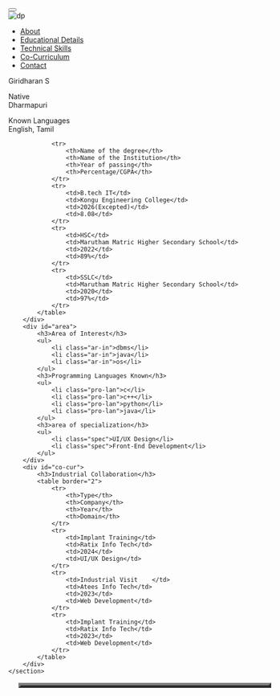 
<html lang="en">

<head>
    <meta charset="UTF-8">
    <meta name="viewport" content="width=device-width, initial-scale=1.0">
    <title>Profile</title>
    <link href="https://cdn.jsdelivr.net/npm/bootstrap@5.0.2/dist/css/bootstrap.min.css" rel="stylesheet"
        integrity="sha384-EVSTQN3/azprG1Anm3QDgpJLIm9Nao0Yz1ztcQTwFspd3yD65VohhpuuCOmLASjC" crossorigin="anonymous">
    <link rel="stylesheet" href="style.css">
</head>

<body>
    <div class="main-l">
        <nav class="navbar navbar-expand-lg navbar-light bg-light">
            <div class="container-fluid">
                <a class="navbar-brand" href="#"></a>
                <button class="navbar-toggler" type="button" data-bs-toggle="collapse"
                    data-bs-target="#navbarNavAltMarkup" aria-controls="navbarNavAltMarkup" aria-expanded="false"
                    aria-label="Toggle navigation">
                    <span class="navbar-toggler-icon"></span>
                </button>
                <div class="collapse navbar-collapse nav-div" id="navbarNavAltMarkup">
                    <img src="./EX-1/images/me.png" alt="dp" class="dp">
                    <ul class="navbar-nav flex-column nav-lists">
                        <!-- Inserting your content -->
                        <li class="nav-item">
                            <a href="#about" id="nav-link">About</a>
                        </li>
                        <li class="nav-item">
                            <a href="#edu" id="nav-link">Educational Details</a>
                        </li>
                        <li class="nav-item">
                            <a href="#" id="nav-link">Technical Skills</a>
                        </li>
                        <li class="nav-item">
                            <a href="#" id="nav-link">Co-Curriculum</a>
                        </li>
                        <li class="nav-item">
                            <a href="#" id="nav-link">Contact</a>
                        </li>
                        <!-- End of inserted content -->
                </div>
            </div>
        </nav>
    </div>
    <!-- <iframe src="./EX-1/resume.html" frameborder="0"></iframe> -->
    <!-- content main -->
    <section id="main-r">
        <!-- about-section -->
        <div id="about">
            <p class="name">Giridharan S</p>
            <p class="place">Native<br><span class="pla">Dharmapuri</span></p>
            <p class="langs">Known Languages<br><span class="lang">English, Tamil</span></p>
        </div>
        <!-- education-section -->
        <div id="edu">
            <table bgcolor="#eee" border="5" cellspacing="3" cellpadding="5" style="margin-left: 20px; text-align: center;">

                <tr>
                    <th>Name of the degree</th>
                    <th>Name of the Institution</th>
                    <th>Year of passing</th>
                    <th>Percentage/CGPA</th>
                </tr>
                <tr>
                    <td>B.tech IT</td>
                    <td>Kongu Engineering College</td>
                    <td>2026(Excepted)</td>
                    <td>8.08</td>
                </tr>
                <tr>
                    <td>HSC</td>
                    <td>Marutham Matric Higher Secondary School</td>
                    <td>2022</td>
                    <td>89%</td>
                </tr>
                <tr>
                    <td>SSLC</td>
                    <td>Marutham Matric Higher Secondary School</td>
                    <td>2020</td>
                    <td>97%</td>
                </tr>
            </table>
        </div>
        <div id="area">
            <h3>Area of Interest</h3>
            <ul>
                <li class="ar-in">dbms</li>
                <li class="ar-in">java</li>
                <li class="ar-in">os</li>
            </ul>
            <h3>Programming Languages Known</h3>
            <ul>
                <li class="pro-lan">c</li>
                <li class="pro-lan">c++</li>
                <li class="pro-lan">python</li>
                <li class="pro-lan">java</li>
            </ul>
            <h3>area of specialization</h3>
            <ul>
                <li class="spec">UI/UX Design</li>
                <li class="spec">Front-End Development</li>
            </ul>
        </div>
        <div id="co-cur">
            <h3>Industrial Collaboration</h3>
            <table border="2">
                <tr>
                    <th>Type</th>
                    <th>Company</th>
                    <th>Year</th>
                    <th>Domain</th>
                </tr>
                <tr>
                    <td>Implant Training</td>
                    <td>Ratix Info Tech</td>
                    <td>2024</td>
                    <td>UI/UX Design</td>
                </tr>
                <tr>
                    <td>Industrial Visit	</td>
                    <td>Atees Info Tech</td>
                    <td>2023</td>
                    <td>Web Development</td>
                </tr>
                <tr>
                    <td>Implant Training</td>
                    <td>Ratix Info Tech</td>
                    <td>2023</td>
                    <td>Web Development</td>
                </tr>
            </table>
        </div>
    </section>
</body>

</html>
